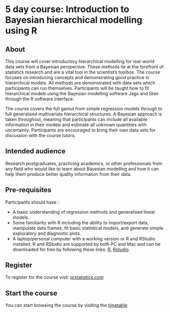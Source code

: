# 5 day course: Introduction to Bayesian hierarchical modelling using R 

## About

This course will cover introductory hierarchical modelling for real-world data sets from a Bayesian perspective. These methods lie at the forefront of statistics research and are a vital tool in the scientist’s toolbox. The course focuses on introducing concepts and demonstrating good practice in hierarchical models. All methods are demonstrated with data sets which participants can run themselves. Participants will be taught how to fit hierarchical models using the Bayesian modelling software Jags and Stan through the R software interface.

The course covers the full gamut from simple regression models through to full generalised multivariate hierarchical structures. A Bayesian approach is taken throughout, meaning that participants can include all available information in their models and estimate all unknown quantities with uncertainty. Participants are encouraged to bring their own data sets for discussion with the course tutors.

## Intended audience

Research postgraduates, practicing academics, or other professionals from any field who would like to learn about Bayesian modelling and how it can help them produce better quality information from their data. 

## Pre-requisites

Participants should have :

 - A basic understanding of regression methods and generalised linear models.
 - Some familiarity with R including the ability to import/export data, manipulate data frames, fit basic statistical models, and generate simple exploratory and diagnostic plots.
 - A laptop/personal computer with a working version or R and RStudio installed. R and RStudio are supported by both PC and Mac and can be downloaded for free by following these links: [R](http://cran.r-project.org), [Rstudio](http://www.rstudio.com/products/rstudio/download/).

## Register

To register for the course visit: [prstatistics.com](http://prstatistics.com)

## Start the course

You can start browsing the course by visiting the [timetable](https://andrewcparnell.github.io/bhm_course/index.html)
